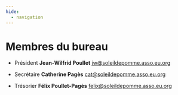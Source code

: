 ```yaml
---
hide:
  - navigation
---
```


# Membres du bureau

<div class="grid cards" markdown>

- Président **Jean-Wilfrid Poullet** <a href="mailto:jw@soleildepomme.asso.eu.org">jw@soleildepomme.asso.eu.org</a>

- Secrétaire **Catherine Pagès** <a href="mailto:cat@soleildepomme.asso.eu.org">cat@soleildepomme.asso.eu.org</a>

- Trésorier **Félix Poullet-Pagès** <a href="mailto:felix@soleildepomme.asso.eu.org">felix@soleildepomme.asso.eu.org</a>

</div>
